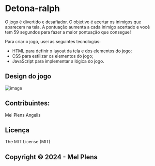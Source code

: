 # Detona-ralph

O jogo é divertido e desafiador. O objetivo é acertar os inimigos que aparecem na tela. A pontuação aumenta a cada inimigo acertado e você tem 59 segundos para fazer a maior pontuação que consegue!

Para criar o jogo, usei as seguintes tecnologias:

- HTML para definir o layout da tela e dos elementos do jogo;
- CSS para estilizar os elementos do jogo;
- JavaScript para implementar a lógica do jogo.

## Design do jogo
![image](https://github.com/MelPLens/detona-ralph/assets/99374140/934978b1-2bf3-430b-86a7-bb6cd4ba5144)

## Contribuintes:
Mel Plens Angelis

## Licença
The MIT License (MIT)

## Copyright ©️ 2024 - Mel Plens
